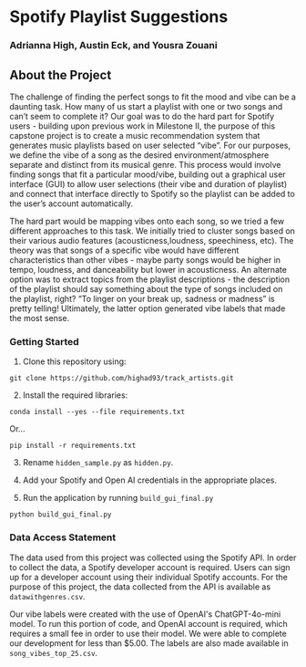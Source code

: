 # Spotify Playlist Suggestions 
### Adrianna High, Austin Eck, and Yousra Zouani

## About the Project 

The challenge of finding the perfect songs to fit the mood and vibe can be a daunting task. How many of us start a playlist with one or two songs and can’t seem to complete it? Our goal was to do the hard part for Spotify users - building upon previous work in Milestone II, the purpose of this capstone project is to create a music recommendation system that generates music playlists based on user selected “vibe”.  For our purposes, we define the vibe of a song as the desired environment/atmosphere separate and distinct from its musical genre. This process would involve finding songs that fit a particular mood/vibe, building out a graphical user interface (GUI) to allow user selections (their vibe and duration of playlist) and connect that interface directly to Spotify so the playlist can be added to the user’s account automatically. 

The hard part would be mapping vibes onto each song, so we tried a few different approaches to this task. We initially tried to cluster songs based on their various audio features (acousticness,loudness, speechiness, etc). The theory was that songs of a specific vibe would have different characteristics than other vibes - maybe party songs would be higher in tempo, loudness, and danceability but lower in acousticness. An alternate option was to extract topics from the playlist descriptions - the description of the playlist should say something about the type of songs included on the playlist, right? “To linger on your break up, sadness or madness” is pretty telling! Ultimately, the latter option generated vibe labels that made the most sense.

### Getting Started 
1. Clone this repository using:

`git clone https://github.com/highad93/track_artists.git`

2. Install the required libraries: 

`conda install --yes --file requirements.txt`

Or... 

`pip install -r requirements.txt`

3. Rename `hidden_sample.py` as `hidden.py`. 

4. Add your Spotify and Open AI credentials in the appropriate places. 
5. Run the application by running `build_gui_final.py`

`python build_gui_final.py`

### Data Access Statement 

The data used from this project was collected using the Spotify API. 
In order to collect the data, a Spotify developer account is required. 
Users can sign up for a developer account using their individual Spotify accounts. 
For the purpose of this project, the data collected from the API is available as `datawithgenres.csv`. 

Our vibe labels were created with the use of OpenAI's ChatGPT-4o-mini model. 
To run this portion of code, and OpenAI account is required, which requires a small fee in order to use their model. 
We were able to complete our development for less than $5.00. The labels are also made available in `song_vibes_top_25.csv`.





